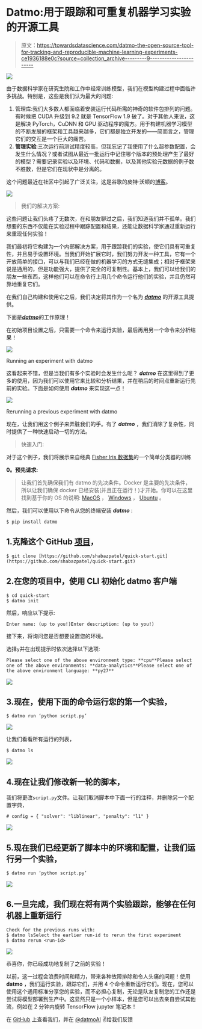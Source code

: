 # Datmo:用于跟踪和可重复机器学习实验的开源工具

> 原文：<https://towardsdatascience.com/datmo-the-open-source-tool-for-tracking-and-reproducible-machine-learning-experiments-ce1936188e0c?source=collection_archive---------9----------------------->

![](img/72f92e1693a3bd67dbe7b0554fef1017.png)

由于数据科学家在研究生院和工作中经常训练模型，我们在模型构建过程中面临许多挑战。特别是，这些是我们认为最大的问题:

1.  管理库:我们大多数人都面临着安装运行代码所需的神奇的软件包排列的问题。有时候把 CUDA 升级到 9.2 就是 TensorFlow 1.9 破了。对于其他人来说，这是解决 PyTorch，CuDNN 和 GPU 驱动程序的魔方。用于构建机器学习模型的不断发展的框架和工具越来越多，它们都是独立开发的——简而言之，管理它们的交互是一个巨大的痛苦。
2.  **管理实验**:三次运行前测试精度较高，但我忘记了我使用了什么超参数配置，会发生什么情况？或者试图从最近一批运行中记住哪个版本的预处理产生了最好的模型？需要记录实验以及环境、代码和数据，以及其他实验元数据的例子数不胜数，但是它们在现状中是分离的。

这个问题最近在社区中引起了广泛关注，这是谷歌的皮特·沃顿的[博客](https://petewarden.com/2018/03/19/the-machine-learning-reproducibility-crisis/)。

![](img/ee8bcc1ddff870830aa356fb0246eff4.png)

> 我们的解决方案:

这些问题让我们头疼了无数次，在和朋友聊过之后，我们知道我们并不孤单。我们想要的东西不仅能在实验过程中跟踪配置和结果，还能让数据科学家通过重新运行来重现任何实验！

我们最初将它构建为一个内部解决方案，用于跟踪我们的实验，使它们具有可重复性，并且易于设置环境。当我们开始扩展它时，我们努力开发一种工具，它有一个开放简单的接口，可以与我们已经在做的机器学习的方式无缝集成；相对于框架来说是通用的，但是功能强大，提供了完全的可复制性。基本上，我们可以给我们的朋友一些东西，这样他们可以在命令行上用几个命令运行他们的实验，并且仍然可靠地重复它们。

在我们自己构建和使用它之后，我们决定将其作为一个名为 [***datmo***](https://github.com/datmo/datmo) 的开源工具提供。

下面是[***datmo***](https://github.com/datmo/datmo)的工作原理！

在初始项目设置之后，只需要一个命令来运行实验，最后再用另一个命令来分析结果！

![](img/6614cf1e91f2b4d549deacf0e00d5fe5.png)

Running an experiment with datmo

这看起来不错，但是当我们有多个实验时会发生什么呢？ ***datmo*** 在这里得到了更多的使用，因为我们可以使用它来比较和分析结果，并在稍后的时间点重新运行先前的实验。下面是如何使用 ***datmo*** 来实现这一点！

![](img/655d7a00471c5bfce9de049769a93993.png)

Rerunning a previous experiment with datmo

现在，让我们用这个例子来弄脏我们的手。有了 ***datmo*** ，我们消除了复杂性，同时提供了一种快速启动一切的方法。

> 快速入门:

对于这个例子，我们将展示来自经典 [Fisher Iris 数据集](https://en.wikipedia.org/wiki/Iris_flower_data_set)的一个简单分类器的训练

**0。预先请求:**

> 让我们首先确保我们有 datmo 的先决条件。Docker 是主要的先决条件，所以让我们确保 docker 已经安装(并且正在运行！)才开始。你可以在这里找到基于你的 OS 的说明: [MacOS](https://docs.docker.com/docker-for-mac/install/#install-and-run-docker-for-mac) ， [Windows](https://docs.docker.com/docker-for-windows/install/) ， [Ubuntu](https://docs.docker.com/install/linux/docker-ce/ubuntu/#uninstall-old-versions) 。

然后，我们可以使用以下命令从您的终端安装 ***datmo*** :

```
$ pip install datmo
```

## 1.克隆这个 GitHub [项目](https://github.com/shabazpatel/quick-start.git)，

```
$ git clone [https://github.com/shabazpatel/quick-start.git](https://github.com/shabazpatel/quick-start.git)
```

## 2.在您的项目中，使用 CLI 初始化 datmo 客户端

```
$ cd quick-start
$ datmo init
```

然后，响应以下提示:

```
Enter name: (up to you!)Enter description: (up to you!)
```

接下来，将询问您是否想要设置您的环境。

选择`y`并在出现提示时依次选择以下选项:

```
Please select one of the above environment type: **cpu**Please select one of the above environments: **data-analytics**Please select one of the above environment language: **py27**
```

![](img/3447898ac64d43665a46b70e511ff70d.png)

## 3.现在，使用下面的命令运行您的第一个实验，

```
$ datmo run ‘python script.py’
```

![](img/eb1bc162829b3c53cd223d70b9157c68.png)

让我们看看所有运行的列表，

```
$ datmo ls
```

![](img/ee25a864bea77bb5516093583f126982.png)

## 4.现在让我们修改新一轮的脚本，

我们将更改`script.py`文件。让我们取消脚本中下面一行的注释，并删除另一个配置字典，

```
# config = { "solver": "liblinear", "penalty": "l1" }
```

![](img/fccce19c08f0efe830eabdd47e3f14b9.png)

## 5.现在我们已经更新了脚本中的环境和配置，让我们运行另一个实验，

```
$ datmo run ‘python script.py’
```

![](img/d87a00d7082bb6bd12f6df04421a2762.png)

## 6.一旦完成，我们现在将有两个实验跟踪，能够在任何机器上重新运行

```
Check for the previous runs with:
$ datmo lsSelect the earlier run-id to rerun the first experiment
$ datmo rerun <run-id>
```

![](img/b299e9396a85e5b1cb4f99b5cdf111d6.png)

恭喜你，你已经成功地复制了之前的实验！

以前，这一过程会浪费时间和精力，带来各种故障排除和令人头痛的问题！使用 **datmo** ，我们运行实验，跟踪它们，并用 4 个命令重新运行它们。现在，您可以使用这个通用标准分享您的实验，而不必担心复制，无论是队友复制您的工作还是尝试将模型部署到生产中。这显然只是一个小样本，但是您可以出去亲自尝试其他流，例如在 2 分钟内旋转 TensorFlow jupyter 笔记本！

在 [GitHub](https://github.com/datmo/datmo) 上查看我们，并在 [@datmoAI](https://twitter.com/datmoAI) ✌️给我们反馈